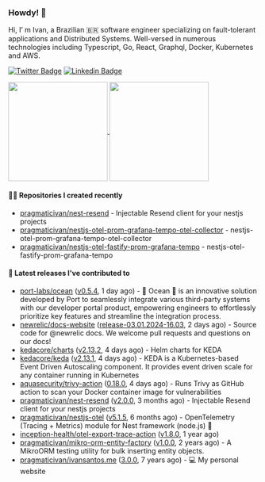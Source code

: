 ### Howdy! 🤠

Hi, I’ m Ivan, a Brazilian 🇧🇷 software engineer specializing on fault-tolerant applications and Distributed Systems. Well-versed in numerous technologies including Typescript, Go, React, Graphql, Docker, Kubernetes and AWS.

[![Twitter Badge](https://img.shields.io/badge/-@pragmaticivan-1ca0f1?style=flat&labelColor=1ca0f1&logo=twitter&logoColor=white&link=https://twitter.com/pragmaticivan)](https://twitter.com/pragmaticivan)
[![Linkedin Badge](https://img.shields.io/badge/-LinkedIn-blue?style=flat&logo=Linkedin&logoColor=white&link=https://www.linkedin.com/in/pragmaticivan/)](https://www.linkedin.com/in/pragmaticivan/)

<a href="https://github.com/anuraghazra/github-readme-stats">
  <img height=200 align="center" src="https://github-readme-stats.vercel.app/api?username=pragmaticivan&show_icons=true&theme=transparent" />
</a>
<a href="https://github.com/anuraghazra/github-readme-stats">
  <img height=200 align="center" src="https://github-readme-stats.vercel.app/api/top-langs?username=pragmaticivan&layout=compact&langs_count=8&card_width=320&theme=transparent" />
</a>

#### 👨‍💻 Repositories I created recently

- [pragmaticivan/nest-resend](https://github.com/pragmaticivan/nest-resend) - Injectable Resend client for your nestjs projects
- [pragmaticivan/nestjs-otel-prom-grafana-tempo-otel-collector](https://github.com/pragmaticivan/nestjs-otel-prom-grafana-tempo-otel-collector) - nestjs-otel-prom-grafana-tempo-otel-collector
- [pragmaticivan/nestjs-otel-fastify-prom-grafana-tempo](https://github.com/pragmaticivan/nestjs-otel-fastify-prom-grafana-tempo) - nestjs-otel-fastify-prom-grafana-tempo

#### 🚀 Latest releases I've contributed to

- [port-labs/ocean](https://github.com/port-labs/ocean) ([v0.5.4](https://github.com/port-labs/ocean/releases/tag/v0.5.4), 1 day ago) - 🌊 Ocean 🌊 is an innovative solution developed by Port to seamlessly integrate various third-party systems with our developer portal product, empowering engineers to effortlessly prioritize key features and streamline the integration process.
- [newrelic/docs-website](https://github.com/newrelic/docs-website) ([release-03.01.2024-16.03](https://github.com/newrelic/docs-website/releases/tag/release-03.01.2024-16.03), 2 days ago) - Source code for @newrelic docs. We welcome pull requests and questions on our docs!
- [kedacore/charts](https://github.com/kedacore/charts) ([v2.13.2](https://github.com/kedacore/charts/releases/tag/v2.13.2), 4 days ago) - Helm charts for KEDA
- [kedacore/keda](https://github.com/kedacore/keda) ([v2.13.1](https://github.com/kedacore/keda/releases/tag/v2.13.1), 4 days ago) -  KEDA is a Kubernetes-based Event Driven Autoscaling component. It provides event driven scale for any container running in Kubernetes 
- [aquasecurity/trivy-action](https://github.com/aquasecurity/trivy-action) ([0.18.0](https://github.com/aquasecurity/trivy-action/releases/tag/0.18.0), 4 days ago) - Runs Trivy as GitHub action to scan your Docker container image for vulnerabilities
- [pragmaticivan/nest-resend](https://github.com/pragmaticivan/nest-resend) ([v2.0.0](https://github.com/pragmaticivan/nest-resend/releases/tag/v2.0.0), 3 months ago) - Injectable Resend client for your nestjs projects
- [pragmaticivan/nestjs-otel](https://github.com/pragmaticivan/nestjs-otel) ([v5.1.5](https://github.com/pragmaticivan/nestjs-otel/releases/tag/v5.1.5), 6 months ago) - OpenTelemetry (Tracing &#43; Metrics) module for Nest framework (node.js)  🔭
- [inception-health/otel-export-trace-action](https://github.com/inception-health/otel-export-trace-action) ([v1.8.0](https://github.com/inception-health/otel-export-trace-action/releases/tag/v1.8.0), 1 year ago)
- [pragmaticivan/mikro-orm-entity-factory](https://github.com/pragmaticivan/mikro-orm-entity-factory) ([v1.0.0](https://github.com/pragmaticivan/mikro-orm-entity-factory/releases/tag/v1.0.0), 2 years ago) - A MikroORM testing utility for bulk inserting entity objects.
- [pragmaticivan/ivansantos.me](https://github.com/pragmaticivan/ivansantos.me) ([3.0.0](https://github.com/pragmaticivan/ivansantos.me/releases/tag/3.0.0), 7 years ago) - :computer: My personal website

